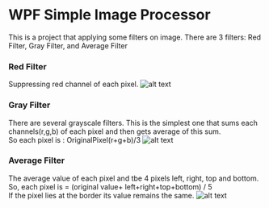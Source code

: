 # WPF Simple Image Processor
This is a project that applying some filters on image. There are 3 filters: Red Filter, Gray Filter, and Average Filter 

### Red Filter
Suppressing red channel of each pixel.
![alt text](http://umitunal.org/wp-content/github/sip1.PNG)

### Gray Filter
There are several grayscale filters. This is the simplest one that sums each channels(r,g,b) of each pixel and then gets average of this sum.\
So each pixel is : OriginalPixel(r+g+b)/3
![alt text](http://umitunal.org/wp-content/github/sip2.PNG)

### Average Filter
The average value of each pixel and tbe 4 pixels left, right, top and bottom.\
So, each pixel is = (original value+ left+right+top+bottom) / 5 \
If the pixel lies at the border its value remains the same.
![alt text](http://umitunal.org/wp-content/github/sip3.PNG)
